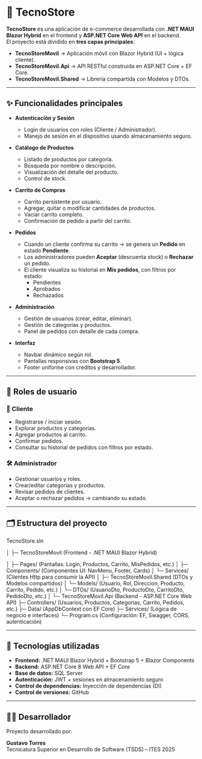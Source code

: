# 🛒 TecnoStore

**TecnoStore** es una aplicación de e-commerce desarrollada con **.NET MAUI Blazor Hybrid** en el frontend y **ASP.NET Core Web API** en el backend.  
El proyecto está dividido en **tres capas principales**:

- **TecnoStoreMovil** → Aplicación móvil con Blazor Hybrid (UI + lógica cliente).
- **TecnoStoreMovil.Api** → API RESTful construida en ASP.NET Core + EF Core.
- **TecnoStoreMovil.Shared** → Librería compartida con Modelos y DTOs.

---

## ✨ Funcionalidades principales

- **Autenticación y Sesión**
  - Login de usuarios con roles (Cliente / Administrador).
  - Manejo de sesión en el dispositivo usando almacenamiento seguro.

- **Catálogo de Productos**
  - Listado de productos por categoría.
  - Búsqueda por nombre o descripción.
  - Visualización del detalle del producto.
  - Control de stock.

- **Carrito de Compras**
  - Carrito persistente por usuario.
  - Agregar, quitar o modificar cantidades de productos.
  - Vaciar carrito completo.
  - Confirmación de pedido a partir del carrito.

- **Pedidos**
  - Cuando un cliente confirma su carrito → se genera un **Pedido** en estado **Pendiente**.
  - Los administradores pueden **Aceptar** (descuenta stock) o **Rechazar** un pedido.
  - El cliente visualiza su historial en **Mis pedidos**, con filtros por estado:
    - Pendientes
    - Aprobados
    - Rechazados

- **Administración**
  - Gestión de usuarios (crear, editar, eliminar).
  - Gestión de categorías y productos.
  - Panel de pedidos con detalle de cada compra.

- **Interfaz**
  - Navbar dinámico según rol.
  - Pantallas responsivas con **Bootstrap 5**.
  - Footer uniforme con créditos y desarrollador.

---

## 👥 Roles de usuario

### 👤 Cliente
- Registrarse / iniciar sesión.
- Explorar productos y categorías.
- Agregar productos al carrito.
- Confirmar pedidos.
- Consultar su historial de pedidos con filtros por estado.

### 🛠️ Administrador
- Gestionar usuarios y roles.
- Crear/editar categorías y productos.
- Revisar pedidos de clientes.
- Aceptar o rechazar pedidos → cambiando su estado.

---

## 🗂️ Estructura del proyecto

TecnoStore.sln

│
├─ TecnoStoreMovil (Frontend - .NET MAUI Blazor Hybrid)

│ ├─ Pages/ (Pantallas: Login, Productos, Carrito, MisPedidos, etc.)
│ ├─ Components/ (Componentes UI: NavMenu, Footer, Cards)
│ └─ Services/ (Clientes Http para consumir la API)
│
├─ TecnoStoreMovil.Shared (DTOs y Modelos compartidos)
│ └─ Models/ (Usuario, Rol, Direccion, Producto, Carrito, Pedido, etc.)
│ └─ DTOs/ (UsuarioDto, ProductoDto, CarritoDto, PedidoDto, etc.)
│
└─ TecnoStoreMovil.Api (Backend - ASP.NET Core Web API)
├─ Controllers/ (Usuarios, Productos, Categorias, Carrito, Pedidos, etc.)
├─ Data/ (AppDbContext con EF Core)
├─ Services/ (Lógica de negocio e interfaces)
└─ Program.cs (Configuración: EF, Swagger, CORS, autenticación)


---

## 🔧 Tecnologías utilizadas

- **Frontend:** .NET MAUI Blazor Hybrid + Bootstrap 5 + Blazor Components
- **Backend:** ASP.NET Core 8 Web API + EF Core
- **Base de datos:** SQL Server
- **Autenticación:** JWT + sesiones en almacenamiento seguro
- **Control de dependencias:** Inyección de dependencias (DI)
- **Control de versiones:** GitHub

---

## 👨‍💻 Desarrollador

Proyecto desarrollado por:

**Gustavo Torres**  
Tecnicatura Superior en Desarrollo de Software (TSDS) – ITES 2025 



